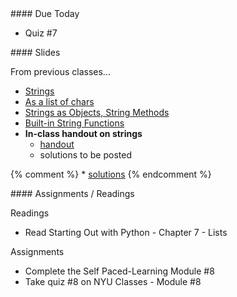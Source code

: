 <article class="due" markdown="block">
#### Due Today

* Quiz #7

<!--
* Homework
-->

</article>

<article class="slides" markdown="block">
#### Slides

From previous classes...

* [Strings](classes/13/strings.html)
* [As a list of chars](classes/13/strings_as_list.html)
* [Strings as Objects, String Methods](classes/16/strings_as_objects.html)
* [Built-in String Functions](classes/16/strings_built_in_functions.html)
* __In-class handout on strings__
    * [handout](resources/handouts/in-class/strings.pdf)
    * solutions to be posted

{% comment %}
    * [solutions](resources/handouts/in-class/strings-solutions.pdf)
{% endcomment %}

<!--
* [Slides](classes/01/intro.html)
-->

</article>

<article class="assignments" markdown="block">
#### Assignments / Readings		

Readings

* Read Starting Out with Python - Chapter 7 - Lists

Assignments

* Complete the Self Paced-Learning Module #8
* Take quiz #8 on NYU Classes - Module #8


<!--
Readings

* Read {{ site.bookq }} - Chapter 1

Assignments 

1. [questions.py](homework/hw01/questions.py) - 9 points
-->
</article>



